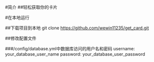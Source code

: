 #简介
##轻松获取你的卡片

#在本地运行

##下载项目到本地
git clone https://github.com/wewin11235/get_card.git

##修改配置文件

###/config/database.yml中数据库访问的用户名和密码
username: your_database_user_name
password: your_database_user_password
